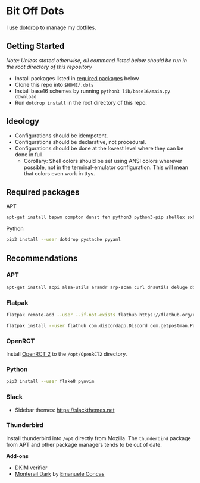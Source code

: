 # Bit Off Dots

I use [dotdrop][dotdrop] to manage my dotfiles.

## Getting Started

*Note: Unless stated otherwise, all command listed below should be run in the
root directory of this repository*

- Install packages listed in  [required packages](#required-packages) below
- Clone this repo into `$HOME/.dots`
- Install base16 schemes by running `python3 lib/base16/main.py download`
- Run `dotdrop install` in the root directory of this repo.

## Ideology

- Configurations should be idempotent.
- Configurations should be declarative, not procedural.
- Configurations should be done at the lowest level where they can be done in
  full.
    - Corollary: Shell colors should be set using ANSI colors
      wherever possible, not in the terminal-emulator configuration.
      This will mean that colors even work in ttys.

## Required packages

APT

```bash
apt-get install bspwm compton dunst feh python3 python3-pip shellex sxhkd rxvt-unicode xbacklight xinit xclip xcursor-themes
```

Python

```bash
pip3 install --user dotdrop pystache pyyaml
```

## Recommendations

### APT

```bash
apt-get install acpi alsa-utils arandr arp-scan curl dnsutils deluge dia evince flatpak git htop libnotify-bin lm-sensors neovim net-tools network-manager-gnome nmap nodejs npm openvpn parcellite pavucontrol pktstat rclone snapd sxiv texlive-full tmux traceroute tree whois vlc wireshark zathura
```

### Flatpak

```bash
flatpak remote-add --user --if-not-exists flathub https://flathub.org/repo/flathub.flatpakrepo

flatpak install --user flathub com.discordapp.Discord com.getpostman.Postman com.spotify.Client com.valvesoftware.Steam org.inkscape.Inkscape org.telegram.desktop
```

### OpenRCT

Install [OpenRCT 2][openrct2] to the `/opt/OpenRCT2` directory.

### Python

```bash
pip3 install --user flake8 pynvim
```

### Slack

- Sidebar themes: https://slackthemes.net

### Thunderbird

Install thunderbird into `/opt` directly from Mozilla. The `thunderbird`
package from APT and other package managers tends to be out of date.

**Add-ons**

- DKIM verifier
- [Monterail Dark][monteraildark] by [Emanuele Concas][conema]

[conema]: https://github.com/conema
[dotdrop]: https://github.com/deadc0de6/dotdrop
[monterail]: https://addons.thunderbird.net/en-US/thunderbird/collections/conema/monterail-themes/
[monteraildark]: https://addons.thunderbird.net/en-US/thunderbird/addon/monterail-dark
[openrct2]: https://openrct2.org/
